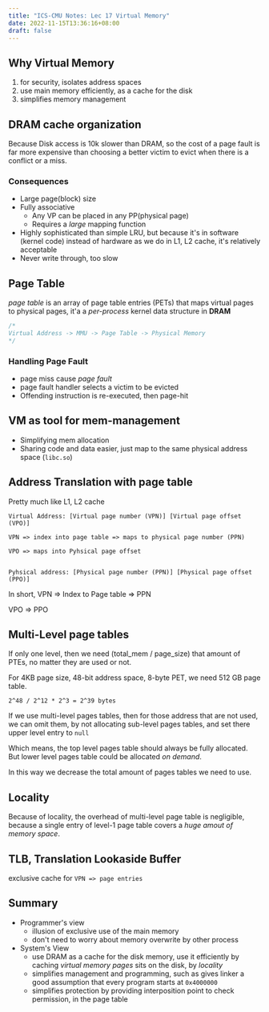 ```yaml
---
title: "ICS-CMU Notes: Lec 17 Virtual Memory"
date: 2022-11-15T13:36:16+08:00
draft: false
---
```


## Why Virtual Memory

1. for security, isolates address spaces
2. use main memory efficiently, as a cache for the disk
3. simplifies memory management

## DRAM cache organization

Because Disk access is 10k slower than DRAM, so the cost of a page fault is far more expensive than choosing a better victim to evict when there is a conflict or a miss.

### Consequences

- Large page(block) size
- Fully associative
  - Any VP can be placed in any PP(physical page)
  - Requires a *large* mapping function
- Highly sophisticated than simple LRU, but because it's in software (kernel code) instead of hardware as we do in L1, L2 cache, it's relatively acceptable
- Never write through, too slow

## Page Table

*page table* is an array of page table entries (PETs) that maps virtual pages to physical pages, it'a a *per-process* kernel data structure in **DRAM**

```c
/*
Virtual Address -> MMU -> Page Table -> Physical Memory
*/

```

### Handling Page Fault 

- page miss cause *page fault*
- page fault handler selects a victim to be evicted
- Offending instruction is re-executed, then page-hit


## VM as tool for mem-management

- Simplifying mem allocation
- Sharing code and data easier, just map to the same physical address space (`libc.so`)


## Address Translation with page table

Pretty much like L1, L2 cache

```
Virtual Address: [Virtual page number (VPN)] [Virtual page offset (VPO)]

VPN => index into page table => maps to physical page number (PPN)

VPO => maps into Pyhsical page offset


Pyhsical address: [Physical page number (PPN)] [Physical page offset (PPO)]
```

In short, VPN => Index to Page table => PPN

VPO => PPO
		

## Multi-Level page tables

If only one level, then we need (total_mem / page_size) that amount of PTEs, no matter they are used or not.

For 4KB page size, 48-bit address space, 8-byte PET, we need 512 GB page table.
```
2^48 / 2^12 * 2^3 = 2^39 bytes
```

If we use multi-level pages tables, then for those address that are not used, we can omit them, by not allocating sub-level pages tables, and set there upper level entry to `null`

Which means, the top level pages table should always be fully allocated. But lower level pages table could be allocated *on demand*.

In this way we decrease the total amount of pages tables we need to use.


## Locality

Because of locality, the overhead of multi-level page table is negligible, because a single entry of level-1 page table covers a *huge amout of memory space*.

## TLB, **Translation Lookaside Buffer**

exclusive cache for `VPN => page entries`


## Summary

- Programmer's view
  - illusion of exclusive use of the main memory
  - don't need to worry about memory overwrite by other process
- System's View
  - use DRAM as a cache for the disk memory, use it efficiently by caching *virtual memory pages* sits on the disk, by *locality*
  - simplifies management and programming, such as gives linker a good assumption that every program starts at `0x4000000`
  - simplifies protection by providing interposition point to check permission, in the page table
